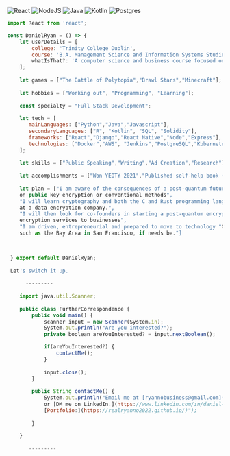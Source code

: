 ![React](https://img.shields.io/badge/react-%2320232a.svg?style=for-the-badge&logo=react&logoColor=%2361DAFB) ![NodeJS](https://img.shields.io/badge/node.js-6DA55F?style=for-the-badge&logo=node.js&logoColor=white) ![Java](https://img.shields.io/badge/java-%23ED8B00.svg?style=for-the-badge&logo=openjdk&logoColor=white) ![Kotlin](https://img.shields.io/badge/kotlin-%237F52FF.svg?style=for-the-badge&logo=kotlin&logoColor=white) ![Postgres](https://img.shields.io/badge/postgres-%23316192.svg?style=for-the-badge&logo=postgresql&logoColor=white) 
```javascript
import React from 'react';

const DanielRyan = () => {
    let userDetails = [
        college: 'Trinity College Dublin',
        course: 'B.A. Management Science and Information Systems Studies',
        whatIsThat?: 'A computer science and business course focused on modern quantiative methods'
    ];
    
    let games = ["The Battle of Polytopia","Brawl Stars","Minecraft"];
    
    let hobbies = ["Working out", "Programming", "Learning"];
    
    const specialty = "Full Stack Development";
    
    let tech = [
       mainLanguages: ["Python","Java","Javascript"],
       secondaryLanguages: ["R", "Kotlin", "SQL", "Solidity"],
       frameworks: ["React","Django","React Native","Node","Express"],
       technologies: ["Docker","AWS", "Jenkins","PostgreSQL","Kubernetes"]
    ];
    
    let skills = ["Public Speaking","Writing","Ad Creation","Research"];
    
    let accomplishments = ["Won YEOTY 2021","Published self-help book (Memento Mori)","Created a range of Shopify stores"];
       
    let plan = ["I am aware of the consequences of a post-quantum future where we can no longer rely 
    on public key encryption or conventional methods",
    "I will learn cryptography and both the C and Rust programming languages to then secure an intenrship
    at a data encryption company.",
    "I will then look for co-founders in starting a post-quantum encryption company which provides post-quantum 
    encryption services to businesses",
    "I am driven, entrepreneurial and prepared to move to technology "Ground Zero" locations 
    such as the Bay Area in San Francisco, if needs be."]

  

 } export default DanielRyan;
 
 Let's switch it up.
    
      ---------
    
    import java.util.Scanner;
    
    public class FurtherCorrespondence {
        public void main() {
            scanner input = new Scanner(System.in);
            System.out.println("Are you interested?");
            private boolean areYouInterested? = input.nextBoolean();

            if(areYouInterested?) {
                contactMe();
            }
            
            input.close();
        }
        
        public String contactMe() {
            System.out.println("Email me at [ryannobusiness@gmail.com](mailto:ryannobusiness@gmail.com),
            or [DM me on LinkedIn.](https://www.linkedin.com/in/daniel-ryan-8957a5186/).
            [Portfolio:](https://realryanno2022.github.io/)");
        
        }
        
    }
    
       ---------
    
    
    
```


